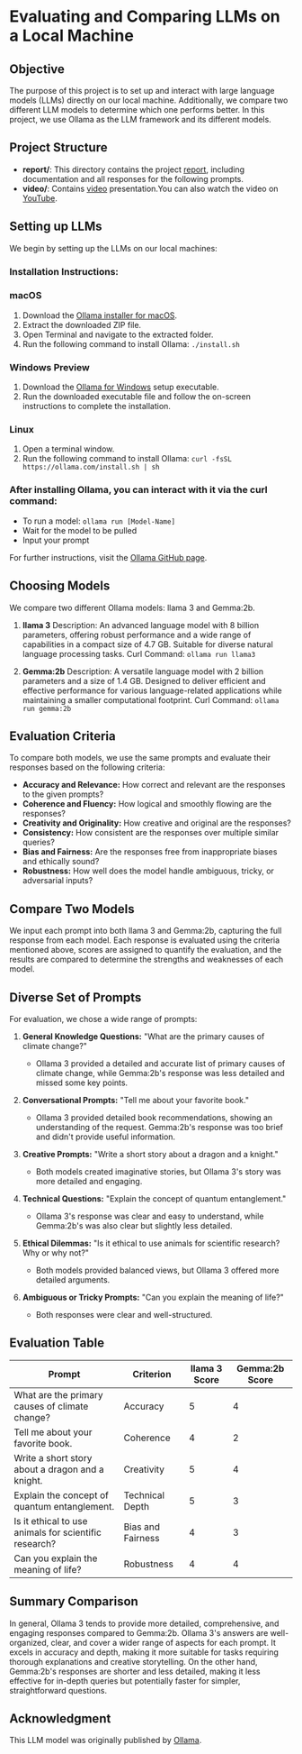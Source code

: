 # Evaluating and Comparing LLMs on a Local Machine

## Objective
The purpose of this project is to set up and interact with large language models (LLMs) directly on our local machine. Additionally, we compare two different LLM models to determine which one performs better. In this project, we use Ollama as the LLM framework and its different models.

## Project Structure
- **report/**: This directory contains the project [report](report), including documentation and all responses for the following prompts.
- **video/**: Contains [video](video) presentation.You can also watch the video on [YouTube](https://youtu.be/nIlesw53NhQ).

## Setting up LLMs
We begin by setting up the LLMs on our local machines:

### Installation Instructions:
### macOS
1.	Download the [Ollama installer for macOS](https://ollama.com/download/Ollama-darwin.zip).
2.	Extract the downloaded ZIP file.
3.	Open Terminal and navigate to the extracted folder.
4.	Run the following command to install Ollama: `./install.sh`

### Windows Preview
1.	Download the [Ollama for Windows](https://ollama.com/download/OllamaSetup.exe) setup executable.
2.	Run the downloaded executable file and follow the on-screen instructions to complete the installation.

### Linux
1.	Open a terminal window.
2.	Run the following command to install Ollama: `curl -fsSL https://ollama.com/install.sh | sh`

### After installing Ollama, you can interact with it via the curl command:

- To run a model: `ollama run [Model-Name]`
- Wait for the model to be pulled
- Input your prompt

For further instructions, visit the [Ollama GitHub page](https://github.com/ollama/ollama).

## Choosing Models
We compare two different Ollama models: llama 3 and Gemma:2b.

1. **llama 3**
Description: An advanced language model with 8 billion parameters, offering robust performance and a wide range of capabilities in a compact size of 4.7 GB. Suitable for diverse natural language processing tasks.
Curl Command: `ollama run llama3`

2. **Gemma:2b**
Description: A versatile language model with 2 billion parameters and a size of 1.4 GB. Designed to deliver efficient and effective performance for various language-related applications while maintaining a smaller computational footprint.
Curl Command: `ollama run gemma:2b`

## Evaluation Criteria
To compare both models, we use the same prompts and evaluate their responses based on the following criteria:

- **Accuracy and Relevance:** How correct and relevant are the responses to the given prompts?
- **Coherence and Fluency:** How logical and smoothly flowing are the responses?
- **Creativity and Originality:** How creative and original are the responses?
- **Consistency:** How consistent are the responses over multiple similar queries?
- **Bias and Fairness:** Are the responses free from inappropriate biases and ethically sound?
- **Robustness:** How well does the model handle ambiguous, tricky, or adversarial inputs?

## Compare Two Models
We input each prompt into both llama 3 and Gemma:2b, capturing the full response from each model. Each response is evaluated using the criteria mentioned above, scores are assigned to quantify the evaluation, and the results are compared to determine the strengths and weaknesses of each model.

## Diverse Set of Prompts
For evaluation, we chose a wide range of prompts:

1. **General Knowledge Questions:** "What are the primary causes of climate change?"
   - Ollama 3 provided a detailed and accurate list of primary causes of climate change, while Gemma:2b's response was less detailed and missed some key points.
   
2. **Conversational Prompts:** "Tell me about your favorite book."
   - Ollama 3 provided detailed book recommendations, showing an understanding of the request. Gemma:2b's response was too brief and didn't provide useful information.
   
3. **Creative Prompts:** "Write a short story about a dragon and a knight."
   - Both models created imaginative stories, but Ollama 3's story was more detailed and engaging.
   
4. **Technical Questions:** "Explain the concept of quantum entanglement."
   - Ollama 3's response was clear and easy to understand, while Gemma:2b's was also clear but slightly less detailed.
   
5. **Ethical Dilemmas:** "Is it ethical to use animals for scientific research? Why or why not?"
   - Both models provided balanced views, but Ollama 3 offered more detailed arguments.
   
6. **Ambiguous or Tricky Prompts:** "Can you explain the meaning of life?"
   - Both responses were clear and well-structured.

## Evaluation Table
| Prompt                                    | Criterion          | llama 3 Score | Gemma:2b Score |
|-------------------------------------------|--------------------|---------------|----------------|
| What are the primary causes of climate change? | Accuracy           | 5             | 4              |
| Tell me about your favorite book.         | Coherence          | 4             | 2              |
| Write a short story about a dragon and a knight. | Creativity         | 5             | 4              |
| Explain the concept of quantum entanglement. | Technical Depth    | 5             | 3              |
| Is it ethical to use animals for scientific research? | Bias and Fairness  | 4             | 3              |
| Can you explain the meaning of life?      | Robustness         | 4             | 4              |

## Summary Comparison
In general, Ollama 3 tends to provide more detailed, comprehensive, and engaging responses compared to Gemma:2b. Ollama 3's answers are well-organized, clear, and cover a wider range of aspects for each prompt. It excels in accuracy and depth, making it more suitable for tasks requiring thorough explanations and creative storytelling. On the other hand, Gemma:2b's responses are shorter and less detailed, making it less effective for in-depth queries but potentially faster for simpler, straightforward questions.

## Acknowledgment
This LLM model was originally published by [Ollama](https://github.com/ollama/ollama).
